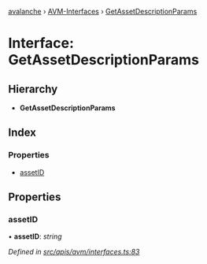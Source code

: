[avalanche](../README.md) › [AVM-Interfaces](../modules/avm_interfaces.md) › [GetAssetDescriptionParams](avm_interfaces.getassetdescriptionparams.md)

# Interface: GetAssetDescriptionParams

## Hierarchy

* **GetAssetDescriptionParams**

## Index

### Properties

* [assetID](avm_interfaces.getassetdescriptionparams.md#assetid)

## Properties

###  assetID

• **assetID**: *string*

*Defined in [src/apis/avm/interfaces.ts:83](https://github.com/ava-labs/avalanchejs/blob/ca67b81/src/apis/avm/interfaces.ts#L83)*
